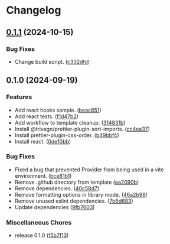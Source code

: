 # Changelog

## [0.1.1](https://github.com/ryohidaka/react-package-template/compare/v0.1.0...v0.1.1) (2024-10-15)


### Bug Fixes

* Change build script. ([c332dfd](https://github.com/ryohidaka/react-package-template/commit/c332dfdb2a1a0af12702e99387efe769192872b7))

## 0.1.0 (2024-09-19)


### Features

* Add react hooks sample. ([beac851](https://github.com/ryohidaka/react-package-template/commit/beac851a918e86523e3ecef926474a5998b2c21e))
* Add react tests. ([f1d47b2](https://github.com/ryohidaka/react-package-template/commit/f1d47b2c0d5f067714af09428d15e9b1ceb22b32))
* Add workflow to template cleanup. ([314831b](https://github.com/ryohidaka/react-package-template/commit/314831b3436150244027b040199eeb7dc03dd718))
* Install @trivago/prettier-plugin-sort-imports. ([cc4ea37](https://github.com/ryohidaka/react-package-template/commit/cc4ea37a53b74914de30c202097d113357f4e418))
* Install prettier-plugin-css-order. ([b49bbf4](https://github.com/ryohidaka/react-package-template/commit/b49bbf47e46ba06c08f658ff24c30dfb8d4d80d1))
* Install react. ([0de10bb](https://github.com/ryohidaka/react-package-template/commit/0de10bb80858761ecb07a7db78120d8d20fbeaf1))


### Bug Fixes

* Fixed a bug that prevented Provider from being used in a vite environment. ([bce81b1](https://github.com/ryohidaka/react-package-template/commit/bce81b176daee8c99e34f6b82ec65537e5e27b84))
* Remove .github directory from template ([ea2090b](https://github.com/ryohidaka/react-package-template/commit/ea2090bc1a0e4fbf5bb691c03a03c1570a24a0c8))
* Remove dependencies. ([40c58d7](https://github.com/ryohidaka/react-package-template/commit/40c58d71d846777416e109a533c7b90d3d4f69b7))
* Remove formatting options in library mode. ([46a2b98](https://github.com/ryohidaka/react-package-template/commit/46a2b9868a257fbcfc054558a5d8656ad3c56c66))
* Remove unused eslint dependencies. ([7b5d683](https://github.com/ryohidaka/react-package-template/commit/7b5d6834f77d43cd98cb656d071c0c4d22b6b99f))
* Update dependencies ([9fb7603](https://github.com/ryohidaka/react-package-template/commit/9fb76039c2d957828033a3adae2745f6e8c511cc))


### Miscellaneous Chores

* release 0.1.0 ([f5b7f13](https://github.com/ryohidaka/react-package-template/commit/f5b7f135a4db8f211a1bbf20ea592a30f5e288b8))
